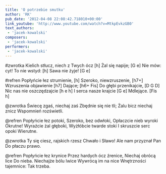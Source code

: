 ```yaml
---
title: 'O potrzebie smutku'
author: 'RK'
pub_date: '2012-04-08 22:08:42.718010+00:00'
link_youtube: 'http://www.youtube.com/watch?v=MtkpEvkzGB0'
text_authors:
 - 'jacek-kowalski'
composers:
 - 'jacek-kowalski'
performers:
 - 'jacek-kowalski'
---
```


#zwrotka
Kielich stłucz, niech z Twych ócz	[h]
Żal się napije;				[G e]
Nie mów: cyt! To nie wstyd:		[h]
Sawa nie żyje!				[G e]

#refren
Popłyńcie łez strumienie,		[h]
Szeroko, niewzruszenie,		[h7+]
Wzruszenia objawienie		[h7]
Dające;				[h6+ Fis]
Do głębi przenikajcie,		[D G D]
Nic nas nie oszczędzajcie		[h e h]
I serca nasze krajcie			[G e]
Mdlejące.				[Fis h]

@zwrotka
Świecę zgaś, niechaj zaś
Zbędnie się nie tli;
Żalu bicz niechaj znicz
Wspomnień rozświetli.

@refren
Popłyńcie łez potoki,
Szeroko, bez odwłoki,
Opłaczcie nieb wyroki
Okrutne!
Wyraźcie żal głęboki,
Wyżłóbcie twarde stoki
I skruszcie serc opoki
Wierutne.

@zwrotka
Ty się ciesz, rajskich rzesz
Chwało i Sławo!
Ale nam przyznał Pan
Do płaczu prawo.

@refren
Popłyńcie łez krynice
Przez hardych ócz źrenice,
Niechaj obrócą lice
Do nieba.
Niechajże bólu lwice
Wywrócą im na nice
Wnętrzności tajemnice:
Tak trzeba.